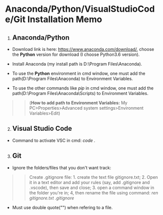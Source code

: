 # Anaconda/Python/VisualStudioCode/Git Installation Memo #

1.  ## Anaconda/Python ##

* Download link is here: https://www.anaconda.com/download/, choose the **Python** version for download (I choose Python3.6 version).

* Install Anaconda (my install path is D:\Program Files\Anaconda).

* To use the **Python** environment in cmd window, one must add the path(D:\Program Files\Anaconda) to Environment Variables.

* To use the other commands like _pip_ in cmd window, one must add the path(D:\Program Files\Anaconda\Scripts) to Environment Variables.

>>(**How to add path to Environment Variables:** My PC>Properties>Advanced system settings>Environment Variables>Edit)

2. ## Visual Studio Code ##

* Command to activate VSC in cmd: _code ._



3. ## Git ##

* Ignore the folders/files that you don't want track:
>> Create .gitignore file: 1. create the text file gitignore.txt; 2. Open it in a text editor and add your rules (say, add .gitignore and .vscode), then save and close; 3. open a command window in the folder you're in; 4, then rename the file using command: _ren gitignore.txt .gitignore_

* Must use double quote("") when refering to a file.